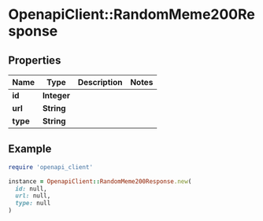 # OpenapiClient::RandomMeme200Response

## Properties

| Name | Type | Description | Notes |
| ---- | ---- | ----------- | ----- |
| **id** | **Integer** |  |  |
| **url** | **String** |  |  |
| **type** | **String** |  |  |

## Example

```ruby
require 'openapi_client'

instance = OpenapiClient::RandomMeme200Response.new(
  id: null,
  url: null,
  type: null
)
```

